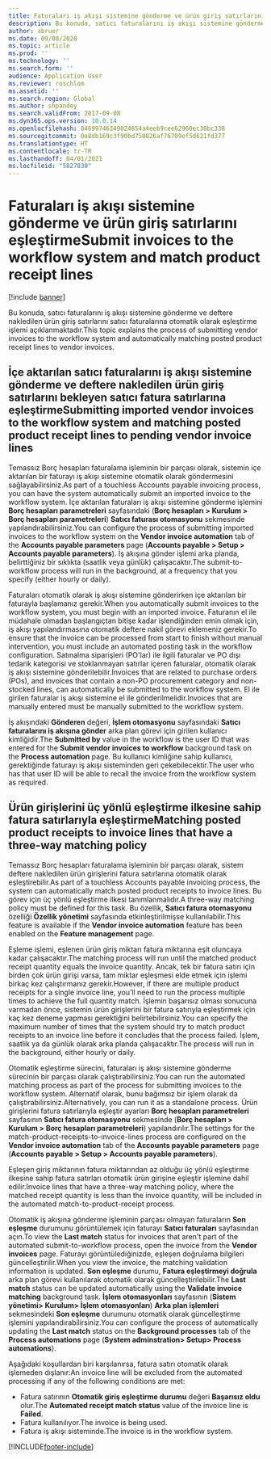 ```yaml
---
title: Faturaları iş akışı sistemine gönderme ve ürün giriş satırlarını eşleştirme
description: Bu konuda, satıcı faturalarını iş akışı sistemine gönderme ve deftere nakledilen ürün giriş satırlarını satıcı faturalarına otomatik olarak eşleştirme işlemi açıklanmaktadır.
author: abruer
ms.date: 09/08/2020
ms.topic: article
ms.prod: ''
ms.technology: ''
ms.search.form: ''
audience: Application User
ms.reviewer: roschlom
ms.assetid: ''
ms.search.region: Global
ms.author: shpandey
ms.search.validFrom: 2017-09-08
ms.dyn365.ops.version: 10.0.14
ms.openlocfilehash: 84699746349024854a4eeb9cee62960ec38bc338
ms.sourcegitcommit: 0e8db169c3f90bd750826af76709ef5d621fd377
ms.translationtype: HT
ms.contentlocale: tr-TR
ms.lasthandoff: 04/01/2021
ms.locfileid: "5827830"
---
```

# <a name="submit-invoices-to-the-workflow-system-and-match-product-receipt-lines"></a><span data-ttu-id="14657-103">Faturaları iş akışı sistemine gönderme ve ürün giriş satırlarını eşleştirme</span><span class="sxs-lookup"><span data-stu-id="14657-103">Submit invoices to the workflow system and match product receipt lines</span></span>

[!include [banner](../includes/banner.md)]

<span data-ttu-id="14657-104">Bu konuda, satıcı faturalarını iş akışı sistemine gönderme ve deftere nakledilen ürün giriş satırlarını satıcı faturalarına otomatik olarak eşleştirme işlemi açıklanmaktadır.</span><span class="sxs-lookup"><span data-stu-id="14657-104">This topic explains the process of submitting vendor invoices to the workflow system and automatically matching posted product receipt lines to vendor invoices.</span></span>

## <a name="submitting-imported-vendor-invoices-to-the-workflow-system-and-matching-posted-product-receipt-lines-to-pending-vendor-invoice-lines"></a><span data-ttu-id="14657-105">İçe aktarılan satıcı faturalarını iş akışı sistemine gönderme ve deftere nakledilen ürün giriş satırlarını bekleyen satıcı fatura satırlarına eşleştirme</span><span class="sxs-lookup"><span data-stu-id="14657-105">Submitting imported vendor invoices to the workflow system and matching posted product receipt lines to pending vendor invoice lines</span></span>

<span data-ttu-id="14657-106">Temassız Borç hesapları faturalama işleminin bir parçası olarak, sistemin içe aktarılan bir faturayı iş akışı sistemine otomatik olarak göndermesini sağlayabilirsiniz.</span><span class="sxs-lookup"><span data-stu-id="14657-106">As part of a touchless Accounts payable invoicing process, you can have the system automatically submit an imported invoice to the workflow system.</span></span> <span data-ttu-id="14657-107">İçe aktarılan faturaları iş akışı sistemine gönderme işlemini **Borç hesapları parametreleri** sayfasındaki (**Borç hesapları \> Kurulum \> Borç hesapları parametreleri**) **Satıcı faturası otomasyonu** sekmesinde yapılandırabilirsiniz.</span><span class="sxs-lookup"><span data-stu-id="14657-107">You can configure the process of submitting imported invoices to the workflow system on the **Vendor invoice automation** tab of the **Accounts payable parameters** page (**Accounts payable \> Setup \> Accounts payable parameters**).</span></span> <span data-ttu-id="14657-108">İş akışına gönder işlemi arka planda, belirttiğiniz bir sıklıkta (saatlik veya günlük) çalışacaktır.</span><span class="sxs-lookup"><span data-stu-id="14657-108">The submit-to-workflow process will run in the background, at a frequency that you specify (either hourly or daily).</span></span>

<span data-ttu-id="14657-109">Faturaları otomatik olarak iş akışı sistemine gönderirken içe aktarılan bir faturayla başlamanız gerekir.</span><span class="sxs-lookup"><span data-stu-id="14657-109">When you automatically submit invoices to the workflow system, you must begin with an imported invoice.</span></span> <span data-ttu-id="14657-110">Faturanın el ile müdahale olmadan başlangıçtan bitişe kadar işlendiğinden emin olmak için, iş akışı yapılandırmasına otomatik deftere nakil görevi eklemeniz gerekir.</span><span class="sxs-lookup"><span data-stu-id="14657-110">To ensure that the invoice can be processed from start to finish without manual intervention, you must include an automated posting task in the workflow configuration.</span></span> <span data-ttu-id="14657-111">Satınalma siparişleri (PO'lar) ile ilgili faturalar ve PO dışı tedarik kategorisi ve stoklanmayan satırlar içeren faturalar, otomatik olarak iş akışı sistemine gönderilebilir.</span><span class="sxs-lookup"><span data-stu-id="14657-111">Invoices that are related to purchase orders (POs), and invoices that contain a non-PO procurement category and non-stocked lines, can automatically be submitted to the workflow system.</span></span> <span data-ttu-id="14657-112">El ile girilen faturalar iş akışı sistemine el ile gönderilmelidir.</span><span class="sxs-lookup"><span data-stu-id="14657-112">Invoices that are manually entered must be manually submitted to the workflow system.</span></span>

<span data-ttu-id="14657-113">İş akışındaki **Gönderen** değeri, **İşlem otomasyonu** sayfasındaki **Satıcı faturalarını iş akışına gönder** arka plan görevi için girilen kullanıcı kimliğidir.</span><span class="sxs-lookup"><span data-stu-id="14657-113">The **Submitted by** value in the workflow is the user ID that was entered for the **Submit vendor invoices to workflow** background task on the **Process automation** page.</span></span> <span data-ttu-id="14657-114">Bu kullanıcı kimliğine sahip kullanıcı, gerektiğinde faturayı iş akışı sisteminden geri çekebilecektir.</span><span class="sxs-lookup"><span data-stu-id="14657-114">The user who has that user ID will be able to recall the invoice from the workflow system as required.</span></span>

## <a name="matching-posted-product-receipts-to-invoice-lines-that-have-a-three-way-matching-policy"></a><span data-ttu-id="14657-115">Ürün girişlerini üç yönlü eşleştirme ilkesine sahip fatura satırlarıyla eşleştirme</span><span class="sxs-lookup"><span data-stu-id="14657-115">Matching posted product receipts to invoice lines that have a three-way matching policy</span></span>

<span data-ttu-id="14657-116">Temassız Borç hesapları faturalama işleminin bir parçası olarak, sistem deftere nakledilen ürün girişlerini fatura satırlarına otomatik olarak eşleştirebilir.</span><span class="sxs-lookup"><span data-stu-id="14657-116">As part of a touchless Accounts payable invoicing process, the system can automatically match posted product receipts to invoice lines.</span></span> <span data-ttu-id="14657-117">Bu görev için üç yönlü eşleştirme ilkesi tanımlanmalıdır.</span><span class="sxs-lookup"><span data-stu-id="14657-117">A three-way matching policy must be defined for this task.</span></span> <span data-ttu-id="14657-118">Bu özellik, **Satıcı fatura otomasyonu** özelliği **Özellik yönetimi** sayfasında etkinleştirilmişse kullanılabilir.</span><span class="sxs-lookup"><span data-stu-id="14657-118">This feature is available if the **Vendor invoice automation** feature has been enabled on the **Feature management** page.</span></span>

<span data-ttu-id="14657-119">Eşleme işlemi, eşlenen ürün giriş miktarı fatura miktarına eşit oluncaya kadar çalışacaktır.</span><span class="sxs-lookup"><span data-stu-id="14657-119">The matching process will run until the matched product receipt quantity equals the invoice quantity.</span></span> <span data-ttu-id="14657-120">Ancak, tek bir fatura satırı için birden çok ürün girişi varsa, tam miktar eşleşmesi elde etmek için işlemi birkaç kez çalıştırmanız gerekir.</span><span class="sxs-lookup"><span data-stu-id="14657-120">However, if there are multiple product receipts for a single invoice line, you’ll need to run the process multiple times to achieve the full quantity match.</span></span> <span data-ttu-id="14657-121">İşlemin başarısız olması sonucuna varmadan önce, sistemin ürün girişlerini bir fatura satırıyla eşleştirmek için kaç kez deneme yapması gerektiğini belirtebilirsiniz.</span><span class="sxs-lookup"><span data-stu-id="14657-121">You can specify the maximum number of times that the system should try to match product receipts to an invoice line before it concludes that the process failed.</span></span> <span data-ttu-id="14657-122">İşlem, saatlik ya da günlük olarak arka planda çalışacaktır.</span><span class="sxs-lookup"><span data-stu-id="14657-122">The process will run in the background, either hourly or daily.</span></span> 

<span data-ttu-id="14657-123">Otomatik eşleştirme sürecini, faturaları iş akışı sistemine gönderme sürecinin bir parçası olarak çalıştırabilirsiniz.</span><span class="sxs-lookup"><span data-stu-id="14657-123">You can run the automated matching process as part of the process for submitting invoices to the workflow system.</span></span> <span data-ttu-id="14657-124">Alternatif olarak, bunu bağımsız bir işlem olarak da çalıştırabilirsiniz.</span><span class="sxs-lookup"><span data-stu-id="14657-124">Alternatively, you can run it as a standalone process.</span></span> <span data-ttu-id="14657-125">Ürün girişlerini fatura satırlarıyla eşleştir ayarları **Borç hesapları parametreleri** sayfasının **Satıcı fatura otomasyonu** sekmesinde (**Borç hesapları \> Kurulum \> Borç hesapları parametreleri**) yapılandırılır.</span><span class="sxs-lookup"><span data-stu-id="14657-125">The settings for the match-product-receipts-to-invoice-lines process are configured on the **Vendor invoice automation** tab of the **Accounts payable parameters** page (**Accounts payable \> Setup \> Accounts payable parameters**).</span></span>

<span data-ttu-id="14657-126">Eşleşen giriş miktarının fatura miktarından az olduğu üç yönlü eşleştirme ilkesine sahip fatura satırları otomatik ürün girişine eşleştir işlemine dahil edilir.</span><span class="sxs-lookup"><span data-stu-id="14657-126">Invoice lines that have a three-way matching policy, where the matched receipt quantity is less than the invoice quantity, will be included in the automated match-to-product-receipt process.</span></span>

<span data-ttu-id="14657-127">Otomatik iş akışına gönderme işleminin parçası olmayan faturaların **Son eşleşme** durumunu görüntülemek için faturayı **Satıcı faturaları** sayfasından açın.</span><span class="sxs-lookup"><span data-stu-id="14657-127">To view the **Last match** status for invoices that aren't part of the automated submit-to-workflow process, open the invoice from the **Vendor invoices** page.</span></span> <span data-ttu-id="14657-128">Faturayı görüntülediğinizde, eşleşen doğrulama bilgileri güncelleştirilir.</span><span class="sxs-lookup"><span data-stu-id="14657-128">When you view the invoice, the matching validation information is updated.</span></span> <span data-ttu-id="14657-129">**Son eşleşme** durumu, **Fatura eşleştirmeyi doğrula** arka plan görevi kullanılarak otomatik olarak güncelleştirilebilir.</span><span class="sxs-lookup"><span data-stu-id="14657-129">The **Last match** status can be updated automatically using the **Validate invoice matching** background task.</span></span> <span data-ttu-id="14657-130">**İşlem otomasyonları** sayfasının (**Sistem yönetimi\> Kurulum\> İşlem otomasyonları**) **Arka plan işlemleri** sekmesindeki **Son eşleşme** durumunu otomatik olarak güncelleştirme işlemini yapılandırabilirsiniz.</span><span class="sxs-lookup"><span data-stu-id="14657-130">You can configure the process of automatically updating the **Last match** status on the **Background processes** tab of the **Process automations** page (**System adminstration\> Setup\> Process automations**).</span></span>

<span data-ttu-id="14657-131">Aşağıdaki koşullardan biri karşılanırsa, fatura satırı otomatik olarak işlemeden dışlanır:</span><span class="sxs-lookup"><span data-stu-id="14657-131">An invoice line will be excluded from the automated processing if any of the following conditions are met:</span></span>

- <span data-ttu-id="14657-132">Fatura satırının **Otomatik giriş eşleştirme durumu** değeri **Başarısız oldu** olur.</span><span class="sxs-lookup"><span data-stu-id="14657-132">The **Automated receipt match status** value of the invoice line is **Failed**.</span></span>
- <span data-ttu-id="14657-133">Fatura kullanılıyor.</span><span class="sxs-lookup"><span data-stu-id="14657-133">The invoice is being used.</span></span>
- <span data-ttu-id="14657-134">Fatura iş akışı sisteminde.</span><span class="sxs-lookup"><span data-stu-id="14657-134">The invoice is in the workflow system.</span></span>


[!INCLUDE[footer-include](../../includes/footer-banner.md)]
